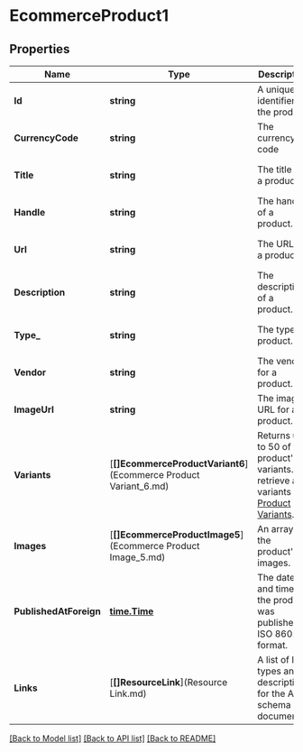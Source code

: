 # EcommerceProduct1

## Properties
Name | Type | Description | Notes
------------ | ------------- | ------------- | -------------
**Id** | **string** | A unique identifier for the product. | [optional] [default to null]
**CurrencyCode** | **string** | The currency code | [optional] [default to null]
**Title** | **string** | The title of a product. | [optional] [default to null]
**Handle** | **string** | The handle of a product. | [optional] [default to null]
**Url** | **string** | The URL for a product. | [optional] [default to null]
**Description** | **string** | The description of a product. | [optional] [default to null]
**Type_** | **string** | The type of product. | [optional] [default to null]
**Vendor** | **string** | The vendor for a product. | [optional] [default to null]
**ImageUrl** | **string** | The image URL for a product. | [optional] [default to null]
**Variants** | [**[]EcommerceProductVariant6**](Ecommerce Product Variant_6.md) | Returns up to 50 of the product&#x27;s variants. To retrieve all variants use [Product Variants](https://mailchimp.com/developer/marketing/api/ecommerce-product-variants/). | [optional] [default to null]
**Images** | [**[]EcommerceProductImage5**](Ecommerce Product Image_5.md) | An array of the product&#x27;s images. | [optional] [default to null]
**PublishedAtForeign** | [**time.Time**](time.Time.md) | The date and time the product was published in ISO 8601 format. | [optional] [default to null]
**Links** | [**[]ResourceLink**](Resource Link.md) | A list of link types and descriptions for the API schema documents. | [optional] [default to null]

[[Back to Model list]](../README.md#documentation-for-models) [[Back to API list]](../README.md#documentation-for-api-endpoints) [[Back to README]](../README.md)

